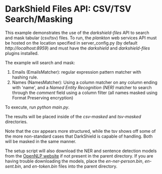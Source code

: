 # DarkShield Files API: CSV/TSV Search/Masking

This example demonstrates the use of the *darkshield-files* API to search and 
mask tabular (csv/tsv) files. To run, the *plankton* web services API must be 
hosted on the location specified in server_config.py (by default *http://localhost:8959*) and must have the *darkshield* and 
*darkshield-files* plugins installed.

The example will search and mask:
1. Emails (EmailsMatcher): regular expression pattern matcher with hashing rule. 
2. Names (NamesMatcher): Using a column matcher on any column ending with
'name', and a *Named Entity Recognition (NER)* matcher to search through the
*comment* field using a column filter (all names masked using Format Preserving 
encryption)

To execute, run *python main.py*.

The results will be placed inside of the *csv-masked* and *tsv-masked* 
directories.

Note that the csv appears more structured, while the tsv shows off some of the
more non-standard cases that DarkShield is capable of handling. Both will be
masked in the same manner.

The setup script will also download the NER and sentence detection models from 
the [OpenNLP website](http://opennlp.sourceforge.net/models-1.5/) if not present 
in the parent directory. If you are having trouble downloading the models, place 
the *en-ner-person.bin*, *en-sent.bin*, and *en-token.bin* files into the 
parent directory.
